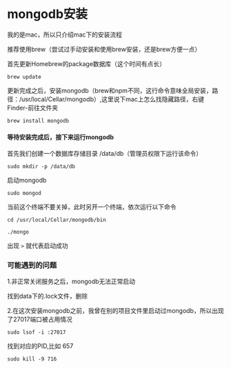 # mongodb安装

 我的是mac，所以只介绍mac下的安装流程

 推荐使用brew（尝试过手动安装和使用brew安装，还是brew方便一点）

 首先更新Homebrew的package数据库（这个时间有点长）
 ```
 brew update
 ```

 更新完成之后，安装mongodb（brew和npm不同，这行命令意味全局安装，路径：/usr/local/Cellar/mongodb）,这里说下mac上怎么找隐藏路径，右键Finder-前往文件夹
 ```
 brew install mongodb
 ```
 #### 等待安装完成后，接下来运行mongodb

 首先我们创建一个数据库存储目录 /data/db（管理员权限下运行该命令）

 ```
 sudo mkdir -p /data/db
 ```
 启动mongodb

 ```
 sudo mongod
 ```
 当前这个终端不要关掉，此时另开一个终端，依次运行以下命令

 ```
 cd /usr/local/Cellar/mongodb/bin
 ```

 ```
 ./mongo
 ```
 出现 ```>``` 就代表启动成功

 ### 可能遇到的问题

 1.非正常关闭服务之后，mongodb无法正常启动

 找到data下的.lock文件，删除

 2.在这次安装mongodb之前，我曾在别的项目文件里启动过mongodb，所以出现了27017端口被占用情况

 ```
 sudo lsof -i :27017
 ```
 找到对应的PID,比如 657

 ```
 sudo kill -9 716
 ```

